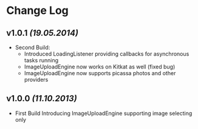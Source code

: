 Change Log
===

v1.0.1 *(19.05.2014)*
---
 * Second Build:
	- Introduced LoadingListener providing callbacks for asynchronous tasks running
	- ImageUploadEngine now works on Kitkat as well (fixed bug)
	- ImageUploadEngine now supports picassa photos and other providers


v1.0.0 *(11.10.2013)*
---
 * First Build Introducing ImageUploadEngine supporting image selecting only

